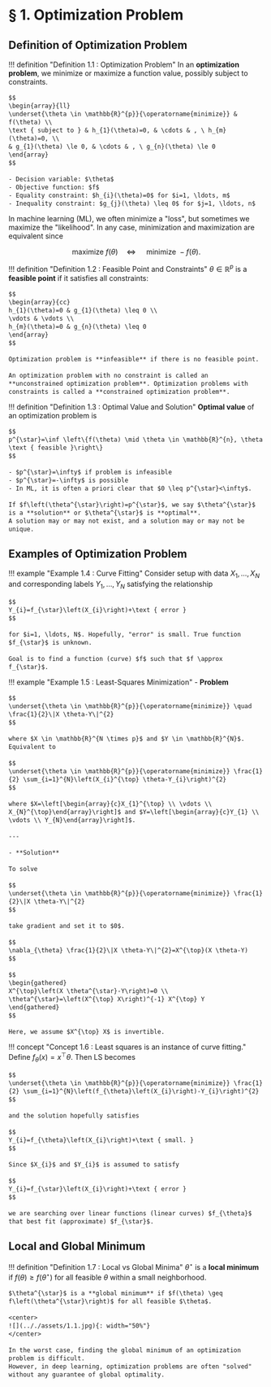 # § 1. Optimization Problem

## Definition of Optimization Problem

!!! definition "Definition 1.1 <a id="definition-1-1"></a>: Optimization Problem"
    In an **optimization problem**, we minimize or maximize a function value, possibly subject to constraints.

    $$
    \begin{array}{ll}
    \underset{\theta \in \mathbb{R}^{p}}{\operatorname{minimize}} & f(\theta) \\
    \text { subject to } & h_{1}(\theta)=0, & \cdots & , \ h_{m}(\theta)=0, \\
    & g_{1}(\theta) \le 0, & \cdots & , \ g_{n}(\theta) \le 0
    \end{array}
    $$

    - Decision variable: $\theta$
    - Objective function: $f$
    - Equality constraint: $h_{i}(\theta)=0$ for $i=1, \ldots, m$
    - Inequality constraint: $g_{j}(\theta) \leq 0$ for $j=1, \ldots, n$

In machine learning (ML), we often minimize a "loss", but sometimes we maximize the "likelihood".
In any case, minimization and maximization are equivalent since

$$
\text { maximize } f(\theta) \quad \Leftrightarrow \quad \text { minimize }-f(\theta).
$$

!!! definition "Definition 1.2 <a id="definition-1-2"></a>: Feasible Point and Constraints"
    $\theta \in \mathbb{R}^{p}$ is a **feasible point** if it satisfies all constraints:

    $$
    \begin{array}{cc}
    h_{1}(\theta)=0 & g_{1}(\theta) \leq 0 \\
    \vdots & \vdots \\
    h_{m}(\theta)=0 & g_{n}(\theta) \leq 0
    \end{array}
    $$

    Optimization problem is **infeasible** if there is no feasible point.

    An optimization problem with no constraint is called an **unconstrained optimization problem**. Optimization problems with constraints is called a **constrained optimization problem**.

!!! definition "Definition 1.3 <a id="definition-1-3"></a>: Optimal Value and Solution"
    **Optimal value** of an optimization problem is

    $$
    p^{\star}=\inf \left\{f(\theta) \mid \theta \in \mathbb{R}^{n}, \theta \text { feasible }\right\}
    $$

    - $p^{\star}=\infty$ if problem is infeasible
    - $p^{\star}=-\infty$ is possible
    - In ML, it is often a priori clear that $0 \leq p^{\star}<\infty$.

    If $f\left(\theta^{\star}\right)=p^{\star}$, we say $\theta^{\star}$ is a **solution** or $\theta^{\star}$ is **optimal**.  
    A solution may or may not exist, and a solution may or may not be unique.

## Examples of Optimization Problem

!!! example "Example 1.4 <a id="example-1-4"></a>: Curve Fitting"
    Consider setup with data $X_{1}, \ldots, X_{N}$ and corresponding labels $Y_{1}, \ldots, Y_{N}$ satisfying the relationship

    $$
    Y_{i}=f_{\star}\left(X_{i}\right)+\text { error }
    $$

    for $i=1, \ldots, N$. Hopefully, "error" is small. True function $f_{\star}$ is unknown.

    Goal is to find a function (curve) $f$ such that $f \approx f_{\star}$.

!!! example "Example 1.5 <a id="example-1-5"></a>: Least-Squares Minimization"
    - **Problem**

    $$
    \underset{\theta \in \mathbb{R}^{p}}{\operatorname{minimize}} \quad \frac{1}{2}\|X \theta-Y\|^{2}
    $$

    where $X \in \mathbb{R}^{N \times p}$ and $Y \in \mathbb{R}^{N}$. Equivalent to

    $$
    \underset{\theta \in \mathbb{R}^{p}}{\operatorname{minimize}} \frac{1}{2} \sum_{i=1}^{N}\left(X_{i}^{\top} \theta-Y_{i}\right)^{2}
    $$

    where $X=\left[\begin{array}{c}X_{1}^{\top} \\ \vdots \\ X_{N}^{\top}\end{array}\right]$ and $Y=\left[\begin{array}{c}Y_{1} \\ \vdots \\ Y_{N}\end{array}\right]$.

    ---

    - **Solution**

    To solve

    $$
    \underset{\theta \in \mathbb{R}^{p}}{\operatorname{minimize}} \frac{1}{2}\|X \theta-Y\|^{2}
    $$

    take gradient and set it to $0$.

    $$
    \nabla_{\theta} \frac{1}{2}\|X \theta-Y\|^{2}=X^{\top}(X \theta-Y)
    $$

    $$
    \begin{gathered}
    X^{\top}\left(X \theta^{\star}-Y\right)=0 \\
    \theta^{\star}=\left(X^{\top} X\right)^{-1} X^{\top} Y
    \end{gathered}
    $$

    Here, we assume $X^{\top} X$ is invertible.

!!! concept "Concept 1.6 <a id="concept-1-6"></a>: Least squares is an instance of curve fitting."
    Define $f_{\theta}(x)=x^{\top} \theta$.
    Then LS becomes

    $$
    \underset{\theta \in \mathbb{R}^{p}}{\operatorname{minimize}} \frac{1}{2} \sum_{i=1}^{N}\left(f_{\theta}\left(X_{i}\right)-Y_{i}\right)^{2}
    $$

    and the solution hopefully satisfies

    $$
    Y_{i}=f_{\theta}\left(X_{i}\right)+\text { small. }
    $$

    Since $X_{i}$ and $Y_{i}$ is assumed to satisfy

    $$
    Y_{i}=f_{\star}\left(X_{i}\right)+\text { error }
    $$

    we are searching over linear functions (linear curves) $f_{\theta}$ that best fit (approximate) $f_{\star}$.

## Local and Global Minimum

!!! definition "Definition 1.7 <a id="definition-1-7"></a>: Local vs Global Minima"
    $\theta^{\star}$ is a **local minimum** if $f(\theta) \geq f\left(\theta^{\star}\right)$ for all feasible $\theta$ within a small neighborhood.

    $\theta^{\star}$ is a **global minimum** if $f(\theta) \geq f\left(\theta^{\star}\right)$ for all feasible $\theta$.

    <center>
    ![](.././assets/1.1.jpg){: width="50%"}
    </center>

    In the worst case, finding the global minimum of an optimization problem is difficult.
    However, in deep learning, optimization problems are often "solved" without any guarantee of global optimality.
